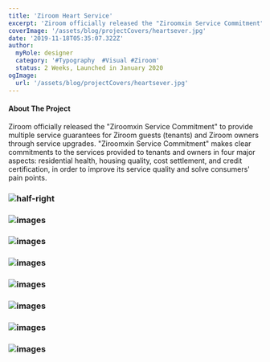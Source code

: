 ```yaml
---
title: 'Ziroom Heart Service'
excerpt: 'Ziroom officially released the "Ziroomxin Service Commitment" to provide multiple service guarantees for Ziroom guests (tenants) and Ziroom owners through service upgrades. '
coverImage: '/assets/blog/projectCovers/heartsever.jpg'
date: '2019-11-18T05:35:07.322Z'
author:
  myRole: designer
  category: '#Typography  #Visual #Ziroom'
  status: 2 Weeks, Launched in January 2020
ogImage:
  url: '/assets/blog/projectCovers/heartsever.jpg'
---
```


#### About The Project

Ziroom officially released the "Ziroomxin Service Commitment" to provide multiple service guarantees for Ziroom guests (tenants) and Ziroom owners through service upgrades. "Ziroomxin Service Commitment" makes clear commitments to the services provided to tenants and owners in four major aspects: residential health, housing quality, cost settlement, and credit certification, in order to improve its service quality and solve consumers' pain points.

### ![half-right](/assets/service/service-7.jpg "Ziroom Heart Service")

### ![images](/assets/service/service.jpg "Ziroom Heart Service")
### ![images](/assets/service/service-1.jpg "Ziroom Heart Service")
### ![images](/assets/service/service-2.jpg "Ziroom Heart Service")
### ![images](/assets/service/service-3.jpg "Ziroom Heart Service")
### ![images](/assets/service/service-4.jpg "Ziroom Heart Service")
### ![images](/assets/service/service-5.jpg "Ziroom Heart Service")
### ![images](/assets/service/service-6.jpg "Ziroom Heart Service")

